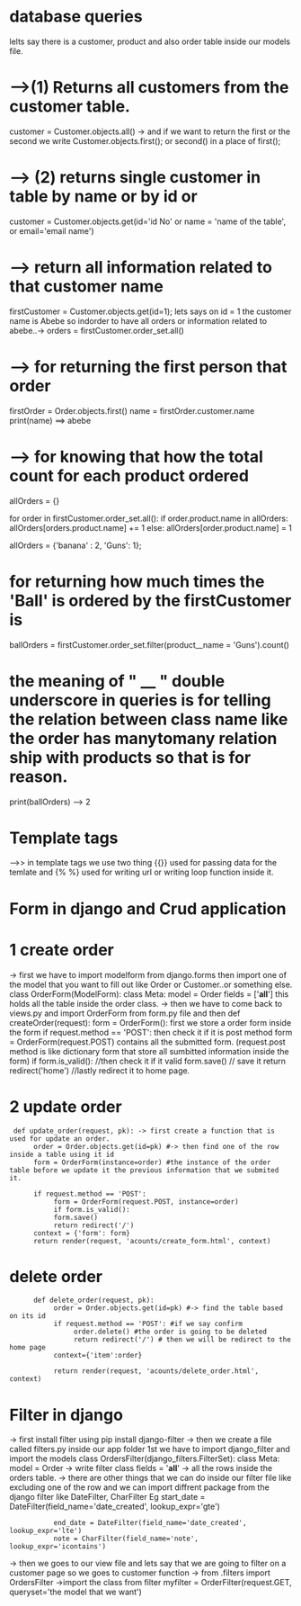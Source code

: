 # database queries
lelts say there is  a customer, product and also order table inside our models file.
# -->(1) Returns all customers from the customer table.
customer = Customer.objects.all() -> and if we want to return the first or the second we write Customer.objects.first(); or second() in a place of first();

# --> (2) returns single customer in table by name or by id or 
customer = Customer.objects.get(id='id No' or name = 'name of the table', or email='email name')

# --> return all information related to that customer name
firstCustomer = Customer.objects.get(id=1);
lets says on id = 1 the customer name is Abebe so indorder to have all orders or information related to abebe..-> orders = firstCustomer.order_set.all() 

# --> for returning the first person that order
firstOrder = Order.objects.first()
name = firstOrder.customer.name
print(name) ==> abebe


# --> for knowing that how the total count for each product ordered 
allOrders = {}

for order in firstCustomer.order_set.all():
    if order.product.name in allOrders:
         allOrders[orders.product.name] += 1
    else:
         allOrders[order.product.name] = 1

allOrders = {'banana' : 2, 'Guns': 1};

# for returning how much times the 'Ball' is ordered by the firstCustomer is
ballOrders = firstCustomer.order_set.filter(product__name = 'Guns').count()
# the meaning of " __ " double underscore in queries is for telling the relation between class name like the order has manytomany relation ship with products so that is for reason.
print(ballOrders) --> 2 



# Template tags

-->> in template tags we use two thing {{}} used for passing data for the temlate and {% %} used for writing url or writing loop function inside it.


# Form in django and Crud application


# 1 create order
-> first we have to import modelform from django.forms then import one of  the model that you want to fill out like Order or Customer..or something else.
     class OrderForm(ModelForm):
          class Meta:
               model = Order
               fields = ['__all__']  this holds all the table inside the order class.
-> then we have to come back to views.py and import OrderForm from form.py file and then 
     def createOrder(request):
          form = OrderForm(): first we store a order form inside the form
               if request.method == 'POST': then check it if it is post method
                    form = OrderForm(request.POST)    contains all the submitted form. (request.post method is like  dictionary form that store all sumbitted information inside the form)
                    if form.is_valid(): //then check it if it valid 
                         form.save() // save it 
                         return redirect('home')  //lastly redirect it to home page.
     
#  2 update order
     def update_order(request, pk): -> first create a function that is used for update an order.
          order = Order.objects.get(id=pk) #-> then find one of the row inside a table using it id
          form = OrderForm(instance=order) #the instance of the order table before we update it the previous information that we submited it.
          
          if request.method == 'POST':
               form = OrderForm(request.POST, instance=order)
               if form.is_valid():
               form.save()
               return redirect('/')
          context = {'form': form}
          return render(request, 'acounts/create_form.html', context)

# delete order
          
          def delete_order(request, pk):
               order = Order.objects.get(id=pk) #-> find the table based on its id
               if request.method == 'POST': #if we say confirm
                    order.delete() #the order is going to be deleted 
                    return redirect('/') # then we will be redirect to the home page 
               context={'item':order}

               return render(request, 'acounts/delete_order.html', context)

# Filter in django

-> first install filter using pip install django-filter
-> then we create a file called  filters.py inside our app folder
     1st we have to import django_filter and import the models
     class OrdersFilter(django_filters.FilterSet):
          class Meta:
               model = Order -> write filter class 
               fields = '__all__' -> all the rows inside the orders table.
-> there are other things that we can do inside our filter file like excluding one of the row and we can import diffrent package from the django filter like 
     DateFilter, CharFilter
               Eg start_date = DateFilter(field_name='date_created', lookup_expr='gte')

               end_date = DateFilter(field_name='date_created', lookup_expr='lte')
               note = CharFilter(field_name='note', lookup_expr='icontains')
               
-> then we goes to our view file and lets say that we are going to filter on a customer page so we goes to customer  function
     -> from .filters import OrdersFilter ->import the class from filter
     myfilter = OrderFilter(request.GET, queryset='the model that we want')


                    

